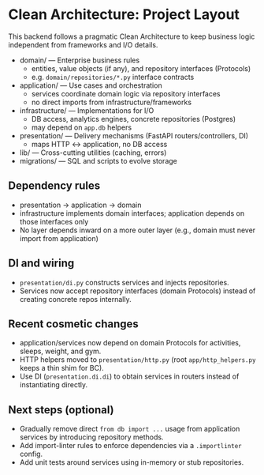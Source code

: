 # Clean Architecture: Project Layout

This backend follows a pragmatic Clean Architecture to keep business logic independent from frameworks and I/O details.

- domain/ — Enterprise business rules
  - entities, value objects (if any), and repository interfaces (Protocols)
  - e.g. `domain/repositories/*.py` interface contracts
- application/ — Use cases and orchestration
  - services coordinate domain logic via repository interfaces
  - no direct imports from infrastructure/frameworks
- infrastructure/ — Implementations for I/O
  - DB access, analytics engines, concrete repositories (Postgres)
  - may depend on `app.db` helpers
- presentation/ — Delivery mechanisms (FastAPI routers/controllers, DI)
  - maps HTTP <-> application, no DB access
- lib/ — Cross-cutting utilities (caching, errors)
- migrations/ — SQL and scripts to evolve storage

## Dependency rules

- presentation -> application -> domain
- infrastructure implements domain interfaces; application depends on those interfaces only
- No layer depends inward on a more outer layer (e.g., domain must never import from application)

## DI and wiring

- `presentation/di.py` constructs services and injects repositories.
- Services now accept repository interfaces (domain Protocols) instead of creating concrete repos internally.

## Recent cosmetic changes

- application/services now depend on domain Protocols for activities, sleeps, weight, and gym.
- HTTP helpers moved to `presentation/http.py` (root `app/http_helpers.py` keeps a thin shim for BC).
- Use DI (`presentation.di.di`) to obtain services in routers instead of instantiating directly.

## Next steps (optional)

- Gradually remove direct `from db import ...` usage from application services by introducing repository methods.
- Add import-linter rules to enforce dependencies via a `.importlinter` config.
- Add unit tests around services using in-memory or stub repositories.

